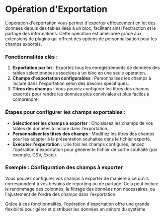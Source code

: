 # **Opération d'Exportation**

L'opération d'exportation vous permet d'exporter efficacement en lot des données depuis des tables liées à un bloc, facilitant ainsi l'extraction et le partage des informations. Cette opération est améliorée grâce aux extensions de plugins qui offrent des options de personnalisation pour les champs exportés.

### Fonctionnalités clés :

1. **Exportation par lot** : Exportez tous les enregistrements de données des tables sélectionnées associées à un bloc en une seule opération.
2. **Champs d'exportation configurables** : Personnalisez les champs à inclure dans l'exportation selon des besoins spécifiques.
3. **Titres des champs** : Vous pouvez configurer les titres des champs exportés pour rendre les données plus conviviales et plus faciles à comprendre.

### Étapes pour configurer les champs exportables :

- **Sélectionner les champs à exporter** : Choisissez les champs de vos tables de données à inclure dans l'exportation.
- **Personnaliser les titres des champs** : Modifiez les titres des champs pour les adapter à la présentation souhaitée dans le fichier exporté.
- **Exécuter l'exportation** : Une fois les champs configurés, lancez l'opération d'exportation pour générer le fichier de sortie souhaité (par exemple, CSV, Excel).

### Exemple : Configuration des champs à exporter

Vous pouvez configurer vos champs à exporter de manière à ce qu'ils correspondent à vos besoins de reporting ou de partage. Cela peut inclure le renommage des colonnes, le filtrage des données non nécessaires, ou l'ajustement de l'ordre des champs dans l'exportation.

Grâce à ces fonctionnalités, l'opération d'exportation offre une grande flexibilité pour gérer et distribuer les données en dehors du système.
